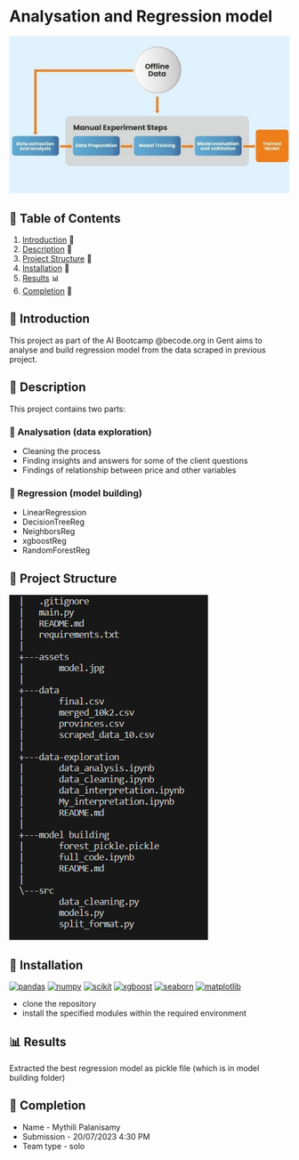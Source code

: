 # Analysation and Regression model
![picture](./assets/model.jpg)

## 📖 Table of Contents
1. [Introduction](#introduction) 📌 
2. [Description](#description) 📜 
3. [Project Structure](#project-structure) 🚀 
4. [Installation](#installation) 🔧 
5. [Results](#results) 📊 
6. [Completion](#completion) 🏁 

<a name="introduction"></a>
## 📌 Introduction
This project as part of the AI Bootcamp @becode.org in Gent aims to analyse and build regression model from the data scraped in previous project. 

<a name="description"></a>
## 📜 Description

This project contains two parts:
### 🔎 Analysation (data exploration)  
* Cleaning the process
* Finding insights and answers for some of the client questions
* Findings of relationship between price and other variables
   
### 🧱 Regression (model building)  
* LinearRegression
* DecisionTreeReg
* NeighborsReg
* xgboostReg
* RandomForestReg

<a name="project-structure"></a>
## 🚀 Project Structure
![picture](./assets/Capture1.PNG)

<a name="installation"></a>
## 🔧 Installation
[![pandas](https://img.shields.io/badge/pandas-1.3.5-red)](https://pandas.pydata.org/pandas-docs/version/1.3/getting_started/install.html)
[![numpy](https://img.shields.io/badge/numpy-1.21.6-orange)](https://pypi.org/project/numpy/1.21.6/)
[![scikit](https://img.shields.io/badge/scikit_learn-1.0.2-yellow)](https://pypi.org/project/scikit-learn/1.0.2/)
[![xgboost](https://img.shields.io/badge/xgboost-1.6.2-green)](https://xgboost.readthedocs.io/en/stable/install.html)
[![seaborn](https://img.shields.io/badge/seaborn-0.12.1-blue)](https://seaborn.pydata.org/installing.html)
[![matplotlib](https://img.shields.io/badge/matplotlib-3.5.3-indigo)](https://seaborn.pydata.org/installing.html)

* clone the repository
* install the specified modules within the required environment 

<a name="results"></a>
## 📊 Results  
Extracted the best regression model as pickle file (which is in model building folder)

## 🏁 Completion 
* Name - Mythili Palanisamy
* Submission - 20/07/2023 4:30 PM
* Team type - solo



